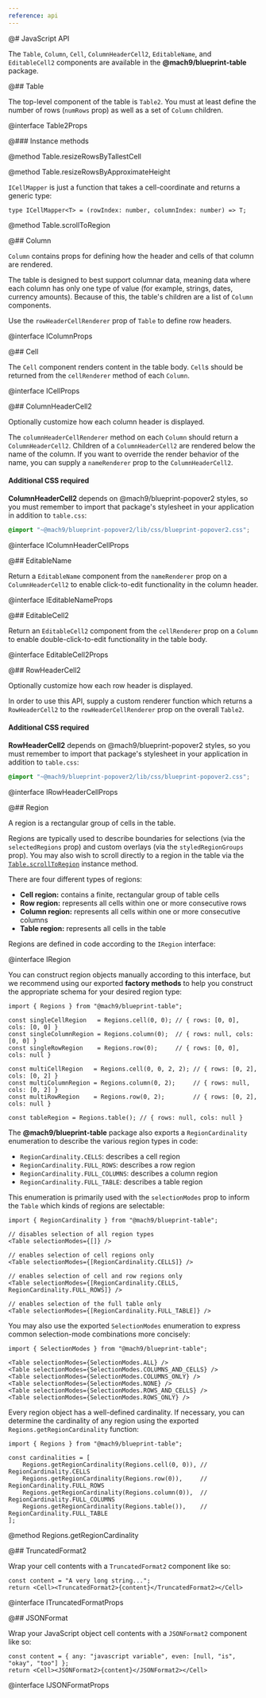 ```yaml
---
reference: api
---
```


@# JavaScript API

The `Table`, `Column`, `Cell`, `ColumnHeaderCell2`, `EditableName`, and `EditableCell2`
components are available in the __@mach9/blueprint-table__ package.

@## Table

The top-level component of the table is `Table2`. You must at least define the
number of rows (`numRows` prop) as well as a set of `Column` children.

@interface Table2Props

@### Instance methods


@method Table.resizeRowsByTallestCell

@method Table.resizeRowsByApproximateHeight


`ICellMapper` is just a function that takes a cell-coordinate and returns a generic type:



```tsx
type ICellMapper<T> = (rowIndex: number, columnIndex: number) => T;
```


@method Table.scrollToRegion

@## Column

`Column` contains props for defining how the header and cells of that column
are rendered.

The table is designed to best support columnar data, meaning data where each column
has only one type of value (for example, strings, dates, currency amounts).
Because of this, the table's children are a list of `Column` components.

Use the `rowHeaderCellRenderer` prop of `Table` to define row headers.

@interface IColumnProps

@## Cell

The `Cell` component renders content in the table body. `Cell`s should be
returned from the `cellRenderer` method of each `Column`.

@interface ICellProps

@## ColumnHeaderCell2

Optionally customize how each column header is displayed.

The `columnHeaderCellRenderer` method on each `Column` should return a
`ColumnHeaderCell2`. Children of a `ColumnHeaderCell2` are rendered below
the name of the column. If you want to override the render behavior of the
name, you can supply a `nameRenderer` prop to the `ColumnHeaderCell2`.

<div class="@ns-callout @ns-large @ns-intent-primary @ns-icon-info-sign">

<h4 class="@ns-heading">Additional CSS required</h4>

__ColumnHeaderCell2__ depends on @mach9/blueprint-popover2 styles, so you must remember to import
that package's stylesheet in your application in addition to `table.css`:

```scss
@import "~@mach9/blueprint-popover2/lib/css/blueprint-popover2.css";
```
</div>

@interface IColumnHeaderCellProps

@## EditableName

Return a `EditableName` component from the `nameRenderer` prop on a
`ColumnHeaderCell2` to enable click-to-edit functionality in the column
header.

@interface IEditableNameProps

@## EditableCell2

Return an `EditableCell2` component from the `cellRenderer` prop on a
`Column` to enable double-click-to-edit functionality in the table body.

@interface EditableCell2Props

@## RowHeaderCell2

Optionally customize how each row header is displayed.

In order to use this API, supply a custom renderer function which returns a `RowHeaderCell2` to the
`rowHeaderCellRenderer` prop on the overall `Table2`.

<div class="@ns-callout @ns-large @ns-intent-primary @ns-icon-info-sign">

<h4 class="@ns-heading">Additional CSS required</h4>

__RowHeaderCell2__ depends on @mach9/blueprint-popover2 styles, so you must remember to import
that package's stylesheet in your application in addition to `table.css`:

```scss
@import "~@mach9/blueprint-popover2/lib/css/blueprint-popover2.css";
```
</div>

@interface IRowHeaderCellProps

@## Region

A region is a rectangular group of cells in the table.

Regions are typically used to describe boundaries for selections (via the
`selectedRegions` prop) and custom overlays (via the `styledRegionGroups` prop).
You may also wish to scroll directly to a region in the table via the
[`Table.scrollToRegion`](#table/api.instance-methods) instance method.

There are four different types of regions:
- __Cell region:__ contains a finite, rectangular group of table cells
- __Row region:__ represents all cells within one or more consecutive rows
- __Column region:__ represents all cells within one or more consecutive columns
- __Table region:__ represents all cells in the table

Regions are defined in code according to the `IRegion` interface:

@interface IRegion

You can construct region objects manually according to this interface, but we
recommend using our exported __factory methods__ to help you construct the
appropriate schema for your desired region type:

```tsx
import { Regions } from "@mach9/blueprint-table";

const singleCellRegion   = Regions.cell(0, 0); // { rows: [0, 0], cols: [0, 0] }
const singleColumnRegion = Regions.column(0);  // { rows: null, cols: [0, 0] }
const singleRowRegion    = Regions.row(0);     // { rows: [0, 0], cols: null }

const multiCellRegion   = Regions.cell(0, 0, 2, 2); // { rows: [0, 2], cols: [0, 2] }
const multiColumnRegion = Regions.column(0, 2);     // { rows: null, cols: [0, 2] }
const multiRowRegion    = Regions.row(0, 2);        // { rows: [0, 2], cols: null }

const tableRegion = Regions.table(); // { rows: null, cols: null }
```

The __@mach9/blueprint-table__ package also exports a `RegionCardinality`
enumeration to describe the various region types in code:
- `RegionCardinality.CELLS`: describes a cell region
- `RegionCardinality.FULL_ROWS`: describes a row region
- `RegionCardinality.FULL_COLUMNS`: describes a column region
- `RegionCardinality.FULL_TABLE`: describes a table region

This enumeration is primarily used with the `selectionModes` prop to inform the
`Table` which kinds of regions are selectable:

```tsx
import { RegionCardinality } from "@mach9/blueprint-table";

// disables selection of all region types
<Table selectionModes={[]} />

// enables selection of cell regions only
<Table selectionModes={[RegionCardinality.CELLS]} />

// enables selection of cell and row regions only
<Table selectionModes={[RegionCardinality.CELLS, RegionCardinality.FULL_ROWS]} />

// enables selection of the full table only
<Table selectionModes={[RegionCardinality.FULL_TABLE]} />
```

You may also use the exported `SelectionModes` enumeration to express common
selection-mode combinations more concisely:

```tsx
import { SelectionModes } from "@mach9/blueprint-table";

<Table selectionModes={SelectionModes.ALL} />
<Table selectionModes={SelectionModes.COLUMNS_AND_CELLS} />
<Table selectionModes={SelectionModes.COLUMNS_ONLY} />
<Table selectionModes={SelectionModes.NONE} />
<Table selectionModes={SelectionModes.ROWS_AND_CELLS} />
<Table selectionModes={SelectionModes.ROWS_ONLY} />
```

Every region object has a well-defined cardinality. If necessary, you can
determine the cardinality of any region using the exported
`Regions.getRegionCardinality` function:

```tsx
import { Regions } from "@mach9/blueprint-table";

const cardinalities = [
    Regions.getRegionCardinality(Regions.cell(0, 0)), // RegionCardinality.CELLS
    Regions.getRegionCardinality(Regions.row(0)),     // RegionCardinality.FULL_ROWS
    Regions.getRegionCardinality(Regions.column(0)),  // RegionCardinality.FULL_COLUMNS
    Regions.getRegionCardinality(Regions.table()),    // RegionCardinality.FULL_TABLE
];
```

@method Regions.getRegionCardinality

@## TruncatedFormat2

Wrap your cell contents with a `TruncatedFormat2` component like so:

```tsx
const content = "A very long string...";
return <Cell><TruncatedFormat2>{content}</TruncatedFormat2></Cell>
```

@interface ITruncatedFormatProps

@## JSONFormat

Wrap your JavaScript object cell contents with a `JSONFormat2` component like so:

```tsx
const content = { any: "javascript variable", even: [null, "is", "okay", "too"] };
return <Cell><JSONFormat2>{content}</JSONFormat2></Cell>
```

@interface IJSONFormatProps
